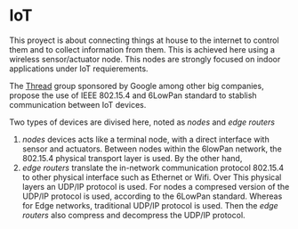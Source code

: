 # IoT

This proyect is about connecting things at house to the internet to control them and to collect information from them. This is achieved here using a wireless sensor/actuator node. This nodes are strongly focused on indoor applications under IoT requierements.

The [Thread](http://threadgroup.org) group sponsored by Google among other big companies, propose the use of IEEE 802.15.4  and 6LowPan  standard to stablish communication between IoT devices.

Two types of devices are divised here, noted as *nodes* and *edge routers*

1. *nodes* devices acts like a terminal node, with a direct interface with sensor and actuators. Between nodes within the 6lowPan network, the 802.15.4 physical transport layer is used.  By the other hand, 
1. *edge routers* translate the in-network communication protocol 802.15.4 to other physical interface such as Ethernet or Wifi. Over This physical layers an UDP/IP protocol is used. For nodes a compresed version of the UDP/IP protocol is used, according to the 6LowPan standard. Whereas for Edge networks, traditional UDP/IP protocol is used. Then the *edge routers* also compress and decompress the UDP/IP protocol.

